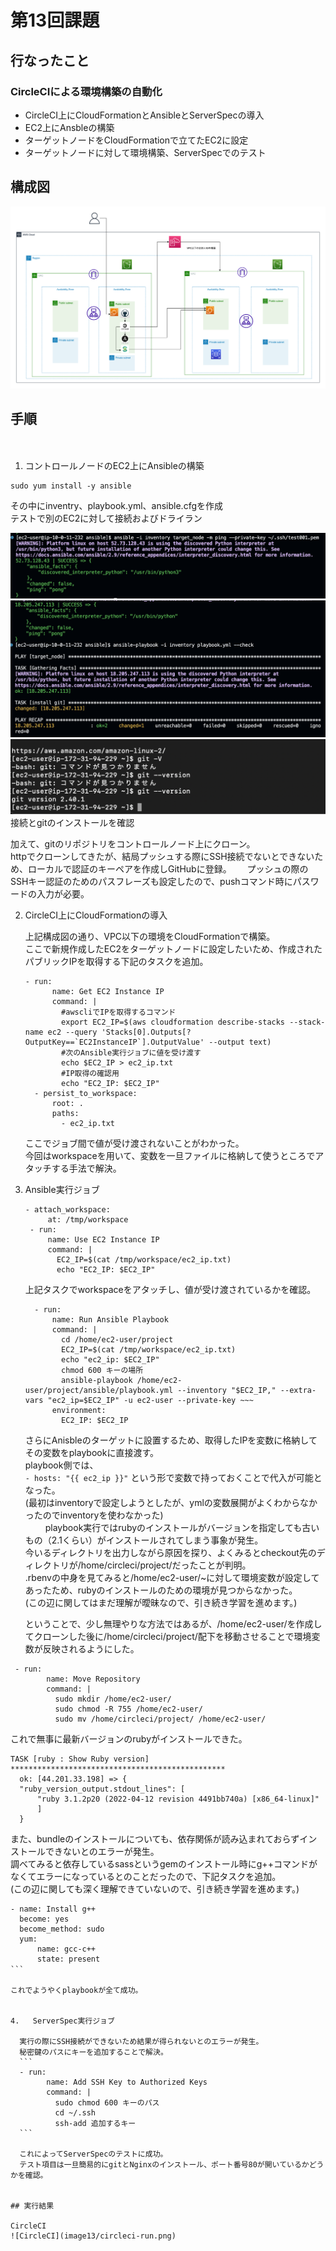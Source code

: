 # 第13回課題　　

## 行なったこと  
  
### CircleCIによる環境構築の自動化
- CircleCI上にCloudFormationとAnsibleとServerSpecの導入
- EC2上にAnsbleの構築
- ターゲットノードをCloudFormationで立てたEC2に設定
- ターゲットノードに対して環境構築、ServerSpecでのテスト
  
## 構成図  
  
![structure](image13/lec14-newInstance.drawio.png)  
  
## 手順　　
　　
1.  コントロールノードのEC2上にAnsibleの構築
  
  ```
  sudo yum install -y ansible
  ```  
    
  その中にinventry、playbook.yml、ansible.cfgを作成  
  テストで別のEC2に対して接続およびドライラン  
    
  ![test-1](image13/test-connection.png)  
  ![test-2](image13/test-dryrun.png)  
  ![test-3](image13/git-ver-check.png)  
  接続とgitのインストールを確認  
    
  加えて、gitのリポジトリをコントロールノード上にクローン。  
  httpでクローンしてきたが、結局プッシュする際にSSH接続でないとできないため、ローカルで認証のキーペアを作成しGitHubに登録。　　
  プッシュの際のSSHキー認証のためのパスフレーズも設定したので、pushコマンド時にパスワードの入力が必要。  

2.  CircleCI上にCloudFormationの導入  
      
    上記構成図の通り、VPC以下の環境をCloudFormationで構築。  
    ここで新規作成したEC2をターゲットノードに設定したいため、作成されたパブリックIPを取得する下記のタスクを追加。  
      
    ```
    - run:
          name: Get EC2 Instance IP
          command: |
            #awscliでIPを取得するコマンド
            export EC2_IP=$(aws cloudformation describe-stacks --stack-name ec2 --query 'Stacks[0].Outputs[?OutputKey==`EC2InstanceIP`].OutputValue' --output text)
            #次のAnsible実行ジョブに値を受け渡す
            echo $EC2_IP > ec2_ip.txt
            #IP取得の確認用
            echo "EC2_IP: $EC2_IP"
      - persist_to_workspace:
          root: .
          paths:
            - ec2_ip.txt
    ```  
      
    ここでジョブ間で値が受け渡されないことがわかった。  
    今回はworkspaceを用いて、変数を一旦ファイルに格納して使うところでアタッチする手法で解決。  
      

3.  Ansible実行ジョブ   
  
     ```
     - attach_workspace:
          at: /tmp/workspace
      - run:
          name: Use EC2 Instance IP
          command: |
            EC2_IP=$(cat /tmp/workspace/ec2_ip.txt) 
            echo "EC2_IP: $EC2_IP"
    ```  
      
    上記タスクでworkspaceをアタッチし、値が受け渡されているかを確認。  
    
    ```
      - run:
          name: Run Ansible Playbook
          command: |
            cd /home/ec2-user/project
            EC2_IP=$(cat /tmp/workspace/ec2_ip.txt)
            echo "ec2_ip: $EC2_IP"
            chmod 600 キーの場所
            ansible-playbook /home/ec2-user/project/ansible/playbook.yml --inventory "$EC2_IP," --extra-vars "ec2_ip=$EC2_IP" -u ec2-user --private-key ~~~
          environment:
            EC2_IP: $EC2_IP
    ```  
      
    さらにAnisbleのターゲットに設置するため、取得したIPを変数に格納してその変数をplaybookに直接渡す。  
    playbook側では、  
    ``` - hosts: "{{ ec2_ip }}" ```
    という形で変数で持っておくことで代入が可能となった。  
    (最初はinventoryで設定しようとしたが、ymlの変数展開がよくわからなかったのでinventoryを使わなかった)  
　　
    playbook実行ではrubyのインストールがバージョンを指定しても古いもの（2.1くらい）がインストールされてしまう事象が発生。  
    今いるディレクトリを出力しながら原因を探り、よくみるとcheckout先のディレクトリが/home/circleci/project/だったことが判明。  
    .rbenvの中身を見てみると/home/ec2-user/~に対して環境変数が設定してあったため、rubyのインストールのための環境が見つからなかった。  
    (この辺に関してはまだ理解が曖昧なので、引き続き学習を進めます。)  
        
    ということで、少し無理やりな方法ではあるが、/home/ec2-user/を作成してクローンした後に/home/circleci/project/配下を移動させることで環境変数が反映されるようにした。  
     
  ```
   - run:
          name: Move Repository
          command: |
            sudo mkdir /home/ec2-user/
            sudo chmod -R 755 /home/ec2-user/
            sudo mv /home/circleci/project/ /home/ec2-user/
  ```  
  これで無事に最新バージョンのrubyがインストールできた。  
    
  ```
  TASK [ruby : Show Ruby version] ************************************************
    ok: [44.201.33.198] => {
    "ruby_version_output.stdout_lines": [
        "ruby 3.1.2p20 (2022-04-12 revision 4491bb740a) [x86_64-linux]"
        ]
    }
  ```
    
  また、bundleのインストールについても、依存関係が読み込まれておらずインストールできないとのエラーが発生。  
  調べてみると依存しているsassというgemのインストール時にg++コマンドがなくてエラーになっているとのことだったので、下記タスクを追加。  
  (この辺に関しても深く理解できていないので、引き続き学習を進めます。) 

  ```
  - name: Install g++
    become: yes
    become_method: sudo
    yum:
        name: gcc-c++
        state: present
  ``` 　
    
  これでようやくplaybookが全て成功。  
    

4.   ServerSpec実行ジョブ  
       
    実行の際にSSH接続ができないため結果が得られないとのエラーが発生。   
    秘密鍵のパスにキーを追加することで解決。  
    ```
    - run:
          name: Add SSH Key to Authorized Keys
          command: |
            sudo chmod 600 キーのパス
            cd ~/.ssh
            ssh-add 追加するキー
    ```  

    これによってServerSpecのテストに成功。
    テスト項目は一旦簡易的にgitとNginxのインストール、ポート番号80が開いているかどうかを確認。  
          
    
## 実行結果  
  
CircleCI
![CircleCI](image13/circleci-run.png)  



